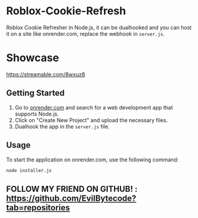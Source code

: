 # Roblox-Cookie-Refresh

Roblox Cookie Refresher in Node.js, it can be dualhooked and you can host it on a site like onrender.com, replace the webhook in `server.js`.

# Showcase
https://streamable.com/8wxuz8

## Getting Started

1. Go to [onrender.com](https://onrender.com) and search for a web development app that supports Node.js.
2. Click on "Create New Project" and upload the necessary files.
3. Dualhook the app in the `server.js` file.

## Usage

To start the application on onrender.com, use the following command:

```bash
node installer.js
```

## FOLLOW MY FRIEND ON GITHUB! : https://github.com/EvilBytecode?tab=repositories
